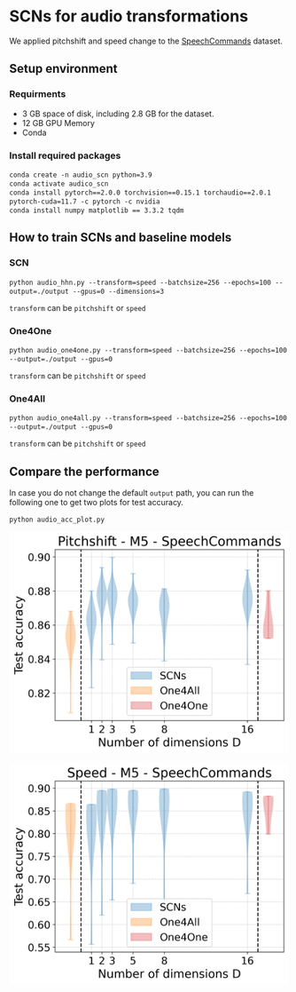 # SCNs for audio transformations

We applied pitchshift and speed change to the [SpeechCommands](https://www.tensorflow.org/datasets/catalog/speech_commands) dataset.


## Setup environment

### Requirments

- 3 GB space of disk, including 2.8 GB for the dataset.
- 12 GB GPU Memory 
- Conda

### Install required packages

```
conda create -n audio_scn python=3.9
conda activate audico_scn
conda install pytorch==2.0.0 torchvision==0.15.1 torchaudio==2.0.1 pytorch-cuda=11.7 -c pytorch -c nvidia
conda install numpy matplotlib == 3.3.2 tqdm
```


## How to train SCNs and baseline models

### SCN

``` Shell
python audio_hhn.py --transform=speed --batchsize=256 --epochs=100 --output=./output --gpus=0 --dimensions=3

```

`transform` can be `pitchshift` or `speed`

### One4One


``` Shell
python audio_one4one.py --transform=speed --batchsize=256 --epochs=100 --output=./output --gpus=0
```

`transform` can be `pitchshift` or `speed`


### One4All


``` Shell
python audio_one4all.py --transform=speed --batchsize=256 --epochs=100 --output=./output --gpus=0
```

`transform` can be `pitchshift` or `speed`

## Compare the performance

In case you do not change the default `output` path, you can run the following one to get two plots for test accuracy.

``` Shell
python audio_acc_plot.py
```


![](./figs/pitchshift/Pitchshift_M5_SpeechCommands.png)

![](./figs/speed/Speed_M5_SpeechCommands.png)